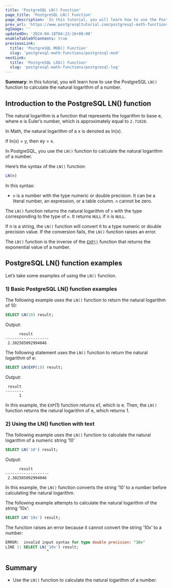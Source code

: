 ```yaml
---
title: 'PostgreSQL LN() Function'
page_title: 'PostgreSQL LN() Function'
page_description: 'In this tutorial, you will learn how to use the PostgreSQL LN() function to calculate the natural logarithm of a number.'
prev_url: 'https://www.postgresqltutorial.com/postgresql-math-functions/postgresql-ln/'
ogImage: ''
updatedOn: '2024-04-18T04:23:16+00:00'
enableTableOfContents: true
previousLink:
  title: 'PostgreSQL MOD() Function'
  slug: 'postgresql-math-functions/postgresql-mod'
nextLink:
  title: 'PostgreSQL LOG() Function'
  slug: 'postgresql-math-functions/postgresql-log'
---
```


**Summary**: in this tutorial, you will learn how to use the PostgreSQL `LN()` function to calculate the natural logarithm of a number.

## Introduction to the PostgreSQL LN() function

The natural logarithm is a function that represents the logarithm to base e, where e is Euler’s number, which is approximately equal to `2.71828`.

In Math, the natural logarithm of a x is denoted as ln(x).

If ln(x) \= y, then ey \= x.

In PostgreSQL, you use the `LN()` function to calculate the natural logarithm of a number.

Here’s the syntax of the `LN()` function:

```sql
LN(n)
```

In this syntax:

- `n` is a number with the type numeric or double precision. It can be a literal number, an expression, or a table column. `n` cannot be zero.

The `LN()` function returns the natural logarithm of `n` with the type corresponding to the type of `n`. It returns `NULL` if n is `NULL`.

If n is a string, the `LN()` function will convert it to a type numeric or double precision value. If the conversion fails, the `LN()` function raises an error.

The `LN()` function is the inverse of the [`EXP()`](postgresql-exp) function that returns the exponential value of a number.

## PostgreSQL LN() function examples

Let’s take some examples of using the `LN()` function.

### 1\) Basic PostgreSQL LN() function examples

The following example uses the `LN()` function to return the natural logarithm of 10:

```sql
SELECT LN(10) result;
```

Output:

```text
      result
-------------------
 2.302585092994046
```

The following statement uses the `LN()` function to return the natural logarithm of e:

```sql
SELECT LN(EXP(1)) result;
```

Output:

```text
 result
--------
      1
```

In this example, the `EXP`(1\) function returns e1, which is e. Then, the `LN()` function returns the natural logarithm of e, which returns 1\.

### 2\) Using the LN() function with text

The following example uses the `LN()` function to calculate the natural logarithm of a numeric string ’10’

```sql
SELECT LN('10') result;
```

Output:

```text
      result
-------------------
 2.302585092994046
```

In this example, the `LN()` function converts the string ’10’ to a number before calculating the natural logarithm.

The following example attempts to calculate the natural logarithm of the string ’10x’:

```sql
SELECT LN('10x') result;
```

The function raises an error because it cannot convert the string ’10x’ to a number:

```sql
ERROR:  invalid input syntax for type double precision: "10x"
LINE 1: SELECT LN('10x') result;
                  ^
```

## Summary

- Use the `LN()` function to calculate the natural logarithm of a number.
